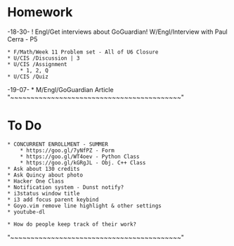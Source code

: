 # Homework
-18-30-
    ! Engl/Get interviews about GoGuardian!
    W/Engl/Interview with Paul Cerra - P5

    * F/Math/Week 11 Problem set - All of U6 Closure
    * U/CIS /Discussion | 3
    * U/CIS /Assignment
        * 1, 2, Q
    * U/CIS /Quiz
-19-07-
    * M/Engl/GoGuardian Article
"~~~~~~~~~~~~~~~~~~~~~~~~~~~~~~~~~~~~~~~~~~"
# To Do
    * CONCURRENT ENROLLMENT - SUMMER
        * https://goo.gl/7yNfPZ - Form
        * https://goo.gl/WT4oev - Python Class
        * https://goo.gl/kGRgJL - Obj. C++ Class
    * Ask about 130 credits
    * Ask Quincy about photo
    * Hacker One Class
    * Notification system - Dunst notify?
    * i3status window title
    * i3 add focus parent keybind
    * Goyo.vim remove line highlight & other settings
    * youtube-dl

    * How do people keep track of their work?
"~~~~~~~~~~~~~~~~~~~~~~~~~~~~~~~~~~~~~~~~~~"
